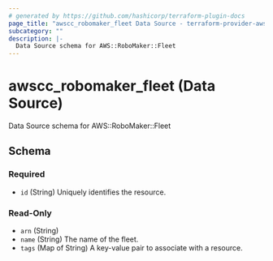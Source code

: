 ```yaml
---
# generated by https://github.com/hashicorp/terraform-plugin-docs
page_title: "awscc_robomaker_fleet Data Source - terraform-provider-awscc"
subcategory: ""
description: |-
  Data Source schema for AWS::RoboMaker::Fleet
---
```


# awscc_robomaker_fleet (Data Source)

Data Source schema for AWS::RoboMaker::Fleet



<!-- schema generated by tfplugindocs -->
## Schema

### Required

- `id` (String) Uniquely identifies the resource.

### Read-Only

- `arn` (String)
- `name` (String) The name of the fleet.
- `tags` (Map of String) A key-value pair to associate with a resource.


